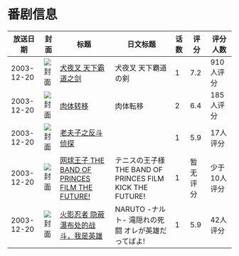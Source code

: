 # 番剧信息

|放送日期|封面|标题|日文标题|话数|评分|评分人数|
|---|---|---|---|---|---|---|
|2003-12-20|![封面](https://lain.bgm.tv/pic/cover/c/48/e4/18616_pk5Z5.jpg)|[犬夜叉 天下霸道之剑](https://bangumi.tv/subject/18616)|犬夜叉 天下覇道の剣|1|7.2|910人评分|
|2003-12-20|![封面](https://bangumi.tv/img/no_icon_subject.png)|[肉体转移](https://bangumi.tv/subject/62487)|肉体転移|2|6.4|185人评分|
|2003-12-20|![封面](https://lain.bgm.tv/pic/cover/c/50/2e/228530_G83EG.jpg)|[老夫子之反斗侦探](https://bangumi.tv/subject/228530)||1|5.9|17人评分|
|2003-12-20|![封面](https://lain.bgm.tv/pic/cover/c/5e/8c/470666_tcNtC.jpg)|[网球王子 THE BAND OF PRINCES FILM THE FUTURE!](https://bangumi.tv/subject/470666)|テニスの王子様 THE BAND OF PRINCES FILM KICK THE FUTURE!|1|暂无评分|少于10人评分|
|2003-12-20|![封面](https://lain.bgm.tv/pic/cover/c/29/18/234731_UKiJC.jpg)|[火影忍者 隐蔽瀑布处的战斗，我是英雄](https://bangumi.tv/subject/234731)|NARUTO -ナルト- 滝隠れの死闘 オレが英雄だってばよ!|1|5.9|42人评分|
